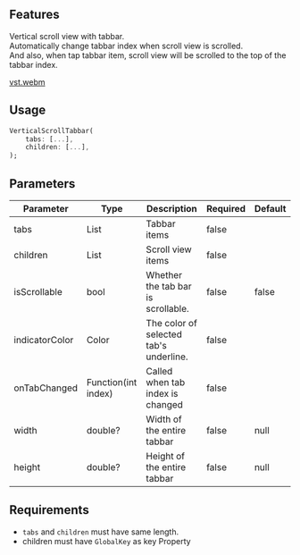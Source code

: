 ## Features

Vertical scroll view with tabbar.  
Automatically change tabbar index when scroll view is scrolled.   
And also, when tap tabbar item, scroll view will be scrolled to the top of the tabbar index.   

[vst.webm](https://github.com/sejun2/vertical_scroll_tabbar/assets/33044667/37f2c2f6-c6db-4bee-a0c8-2f82a0268327)


## Usage

```dart
VerticalScrollTabbar(
    tabs: [...],
    children: [...],
);
```

## Parameters

| Parameter | Type         | Description                            | Required | Default |
| --- |--------------|----------------------------------------|----------|--------|
| tabs | List<Widget> | Tabbar items                           | false | |
| children | List<Widget> | Scroll view items                      | false | |
 | isScrollable | bool         | Whether the tab bar is scrollable.     | false | false|
 | indicatorColor | Color       | The color of selected tab's underline. | false | |
 | onTabChanged | Function(int index) | Called when tab index is changed       | false | |
 | width | double? | Width of the entire tabbar       | false | null |
 | height | double? | Height of the entire tabbar       | false | null |


## Requirements
 - `tabs` and `children` must have same length.    
 - children must have `GlobalKey` as key Property
